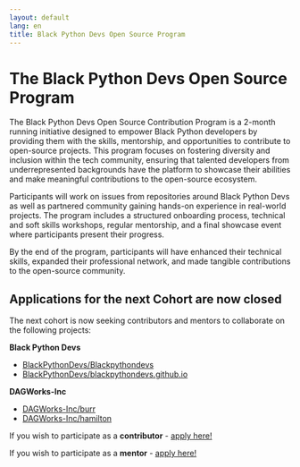 ```yaml
---
layout: default
lang: en
title: Black Python Devs Open Source Program
---
```


# The Black Python Devs Open Source Program

The Black Python Devs Open Source Contribution Program is a 2-month running initiative designed to empower Black Python developers by providing them with the skills, mentorship, and opportunities to contribute to open-source projects. This program focuses on fostering diversity and inclusion within the tech community, ensuring that talented developers from underrepresented backgrounds have the platform to showcase their abilities and make meaningful contributions to the open-source ecosystem.

Participants will work on issues from repositories around Black Python Devs as well as partnered community gaining hands-on experience in real-world projects. The program includes a structured onboarding process, technical and soft skills workshops, regular mentorship, and a final showcase event where participants present their progress.

By the end of the program, participants will have enhanced their technical skills, expanded their professional network, and made tangible contributions to the open-source community.

## Applications for the next Cohort are now closed

The next cohort is now seeking contributors and mentors to collaborate on the following projects:

**Black Python Devs**

- [BlackPythonDevs/Blackpythondevs](https://github.com/blackpythondevs/Blackpythondevs)
- [BlackPythonDevs/blackpythondevs.github.io](https://github.com/blackpythondevs/blackpythondevs.github.io)

**DAGWorks-Inc**

- [DAGWorks-Inc/burr](https://github.com/DAGWorks-Inc/burr)
- [DAGWorks-Inc/hamilton](https://github.com/DAGWorks-Inc/hamilton)

If you wish to participate as a **contributor** - [apply here!](https://bit.ly/4d6QXX1)

If you wish to participate as a **mentor** - [apply here!](https://bit.ly/3W694W0)
